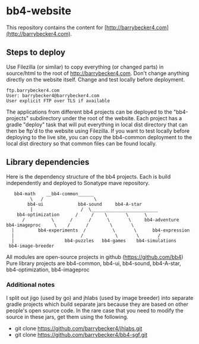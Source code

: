 # bb4-website

This repository contains the content for [http://barrybecker4.com](http://barrybecker4.com). 

## Steps to deploy

Use Filezilla (or similar) to copy everything (or changed parts) in source/html to the root of http://barrybecker4.com.
Don't change anything directly on the website itself. Change and test locally before deployment.
```
ftp.barrybecker4.com
User: barrybecker4@barrybecker4.com
User explicit FTP over TLS if available
```

The applications from different bb4 projects can be deployed to the "bb4-projects" subdirectory under the root of the website. Each project has a gradle "deploy" task that will put everything in local dist directory that can then be ftp'd to the website using Filezilla. If you want to test locally before deploying to the live site, you can copy the bb4-common deployment to the local dist directory so that common files can be found locally.

## Library dependencies

Here is the dependency structure of the bb4 projects. Each is build independently and deployed to Sonatype mave repository.  
 
       bb4-math    __bb4-common______
             \   /                   \
            bb4-ui             bb4-sound     bb4-A-star
             |                  /  \_________________________
        bb4-optimization      /     /    \       \      \
          /          \      /      /      \       \     bb4-adventure
    bb4-imageproc     \    /      /        \       \    
      |         bb4-experiments  /          \       \      bb4-expression
      |                         /            \       \       /
      |                   bb4-puzzles   bb4-games    bb4-simulations  
     bb4-image-breeder     
 
All modules are open-source projects in github (https://github.com/bb4)
Pure library projects are bb4-common, bb4-ui, bb4-sound, bb4-A-star, bb4-optimization, bb4-imageproc

### Additional notes
  I split out jigo (used by go) and jhlabs (used by image breeder) into separate gradle projects which build separate
  jars because they are based on other people's open source code. In the rare case that you need to modify the source in
  these jars, get them using the following.
  - git clone https://github.com/barrybecker4/jhlabs.git
  - git clone https://github.com/barrybecker4/bb4-sgf.git
